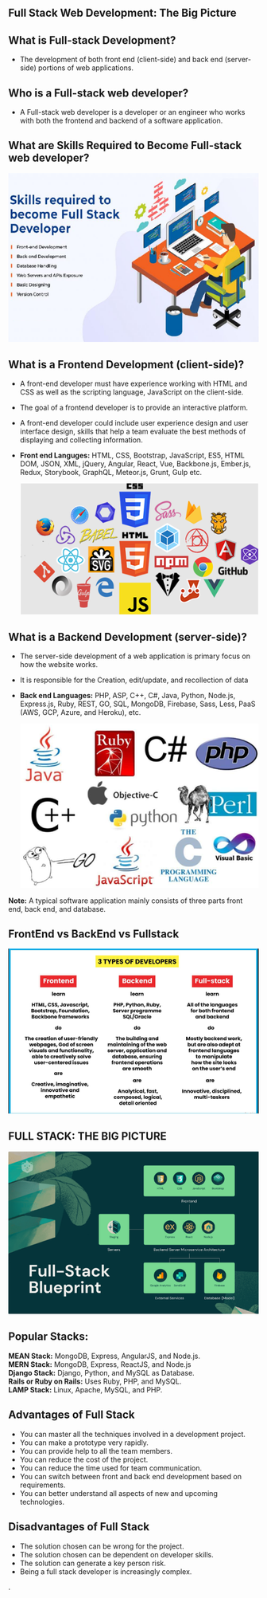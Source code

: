 ## Full Stack Web Development: The Big Picture

## What is Full-stack Development?

-   The development of both front end (client-side) and back end (server-side) portions of web applications.

## Who is a Full-stack web developer?

-   A Full-stack web developer is a developer or an engineer who works with both the frontend and backend of a software application.

## What are Skills Required to Become Full-stack web developer?

![](media/0bcbc23bffbf780beef6063d8ff6b305.png)

## What is a Frontend Development (client-side)?

-   A front-end developer must have experience working with HTML and CSS as well as the scripting language, JavaScript on the client-side.
-   The goal of a frontend developer is to provide an interactive platform.
-   A front-end developer could include user experience design and user interface design, skills that help a team evaluate the best methods of displaying and collecting information.
-   **Front end Languges:** HTML, CSS, Bootstrap, JavaScript, ES5, HTML DOM, JSON, XML, jQuery, Angular, React, Vue, Backbone.js, Ember.js, Redux, Storybook, GraphQL, Meteor.js, Grunt, Gulp etc.

    ![](media/b27333123ae0c45a068707b78fb8ad6d.png)

## What is a Backend Development (server-side)?

-   The server-side development of a web application is primary focus on how the website works.
-   It is responsible for the Creation, edit/update, and recollection of data
-   **Back end Languages:** PHP, ASP, C++, C\#, Java, Python, Node.js, Express.js, Ruby, REST, GO, SQL, MongoDB, Firebase, Sass, Less, PaaS (AWS, GCP, Azure, and Heroku), etc.

    **![](media/2386fbc6e7ac595a36e9633b6afa8139.png)**

**Note:** A typical software application mainly consists of three parts front end, back end, and database.

## FrontEnd vs BackEnd vs Fullstack

**![](media/5c3230f88c65594911bccb0894fc30bc.png)**

## FULL STACK: THE BIG PICTURE

![](media/085baa9e6cb57bec70508d2ac0a16a8f.png)

## Popular Stacks:

**MEAN Stack:** MongoDB, Express, AngularJS, and Node.js.  
**MERN Stack:** MongoDB, Express, ReactJS, and Node.js  
**Django Stack:** Django, Python, and MySQL as Database.  
**Rails or Ruby on Rails:** Uses Ruby, PHP, and MySQL.  
**LAMP Stack:** Linux, Apache, MySQL, and PHP.

## Advantages of Full Stack

-   You can master all the techniques involved in a development project.
-   You can make a prototype very rapidly.
-   You can provide help to all the team members.
-   You can reduce the cost of the project.
-   You can reduce the time used for team communication.
-   You can switch between front and back end development based on requirements.
-   You can better understand all aspects of new and upcoming technologies.

## Disadvantages of Full Stack

-   The solution chosen can be wrong for the project.
-   The solution chosen can be dependent on developer skills.
-   The solution can generate a key person risk.
-   Being a full stack developer is increasingly complex.

.
